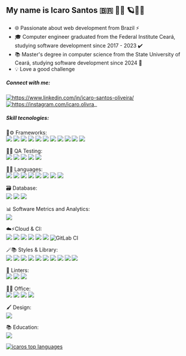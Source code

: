  ## My name is Icaro Santos 🇧🇷  🧑‍🚀  🪐🌃🔭
- 🌐 Passionate about web development from Brazil ⚡  
- 🎓 Computer engineer graduated from the Federal Institute Ceará, studying software development since 2017 - 2023 ✔️
- 📚 Master's degree in computer science from the State University of Ceará, studying software development since 2024 🚀
- 💡 Love a good challenge

<h5 align="left">Connect with me:</h5>
<p align="left">
 <a href="https://linkedin.com/in/icaro-santos-oliveira/" target="blank">
  <img align="center" src="https://img.shields.io/badge/LinkedIn-0077B5?style=for-the-badge&logo=linkedin&logoColor=white" alt="https://www.linkedin.com/in/icaro-santos-oliveira/"  />
 </a>
 <a href="https://instagram.com/icaro.olivra" target="blank">
  <img align="center" src="https://img.shields.io/badge/Instagram-E4405F?style=for-the-badge&logo=instagram&logoColor=white" alt="https://instagram.com/icaro.olivra" />
 </a>
 <a href="" target="blank">
  <img align="center" src="https://img.shields.io/badge/orcid-A6CE39?style=for-the-badge&logo=orcid&logoColor=white" alt="" />
 </a>
 <a href="" target="blank">
  <img align="center" src="https://img.shields.io/badge/Research_Gate-00CCBB.svg?&style=for-the-badge&logo=ResearchGate&logoColor=white" alt="" />
 </a>
</p>

<h5 align="left">Skill tecnologies:</h5>
<p align="left">
 
  🚀⚙️ Frameworks:     
  <img src="https://img.shields.io/badge/React-20232A?style=for-the-badge&logo=react&logoColor=61DAFB"/>
  <img src="https://img.shields.io/badge/Spring_Boot-6DB33F?style=for-the-badge&logo=spring-boot&logoColor=white"/>
  <img src="https://img.shields.io/badge/Spring-6DB33F?style=for-the-badge&logo=spring&logoColor=white"/>
  <img src="https://img.shields.io/badge/Swagger-85EA2D?style=for-the-badge&logo=Swagger&logoColor=white"/>
  <img src="https://img.shields.io/badge/Django-092E20?style=for-the-badge&logo=django&logoColor=white"/>
  <img src="https://img.shields.io/badge/Flask-000000?style=for-the-badge&logo=flask&logoColor=white"/>
  <img src="https://img.shields.io/badge/nextjs-00599C?style=for-the-badge&logo=next.js&logoColor=white"/>
  <img src="https://img.shields.io/badge/Node.js-43853D?style=for-the-badge&logo=node.js&logoColor=white"/>
  <img src="https://img.shields.io/badge/gradle-02303A?style=for-the-badge&logo=gradle&logoColor=white"/>
  <img src="https://img.shields.io/badge/Insomnia-5849be?style=for-the-badge&logo=Insomnia&logoColor=white"/>
  <img src="https://img.shields.io/badge/Postman-FF6C37?style=for-the-badge&logo=Postman&logoColor=white"/>

  🤖🧪 QA Testing:  
  <img src="https://img.shields.io/badge/Playwright-45ba4b?style=for-the-badge&logo=Playwright&logoColor=white"/>
  <img src="https://img.shields.io/badge/Junit5-25A162?style=for-the-badge&logo=junit5&logoColor=white"/>
  <img src="https://img.shields.io/badge/selenium-239120?style=for-the-badge&logo=selenium&logoColor=white"/>
  <img src="https://img.shields.io/badge/Cypress-17202C?style=for-the-badge&logo=cypress&logoColor=white"/>
  <img src="https://img.shields.io/badge/jmeter-1287B1?style=for-the-badge&logo=apache&logoColor=white"/>

  👩‍💻 Languages:  
  <img src="https://img.shields.io/badge/Python-FFD43B?style=for-the-badge&logo=python&logoColor=blue"/>
  <img src="https://img.shields.io/badge/Java-ED8B00?style=for-the-badge&logo=openjdk&logoColor=white"/>
  <img src="https://img.shields.io/badge/json-5E5C5C?style=for-the-badge&logo=json&logoColor=white"/>
  <img src="https://img.shields.io/badge/JavaScript-F7DF1E?style=for-the-badge&logo=javascript&logoColor=black"/>
  <img src="https://img.shields.io/badge/TypeScript-007ACC?style=for-the-badge&logo=typescript&logoColor=white"/>
  <img src="https://img.shields.io/badge/C-00599C?style=for-the-badge&logo=c&logoColor=white"/>
  <img src="https://img.shields.io/badge/HTML5-E34F26?style=for-the-badge&logo=html5&logoColor=white"/>
  <img src="https://img.shields.io/badge/CSS3-1572B6?style=for-the-badge&logo=css3&logoColor=white"/>

  🗃️ Database:  
  <img src="https://img.shields.io/badge/PostgreSQL-316192?style=for-the-badge&logo=postgresql&logoColor=white"/>
  <img src="https://img.shields.io/badge/dbeaver-382923?style=for-the-badge&logo=dbeaver&logoColor=white"/>
  <img src="https://img.shields.io/badge/Sqlite-003B57?style=for-the-badge&logo=sqlite&logoColor=white"/>

  📊 Software Metrics and Analytics:  
  <img src="https://img.shields.io/badge/Grafana-F2F4F9?style=for-the-badge&logo=grafana&logoColor=orange&labelColor=F2F4F9"/>

  ☁️⚡Cloud & CI:  
  <img src="https://img.shields.io/badge/Amazon_AWS-232F3E?style=for-the-badge&logo=amazon-aws&logoColor=white"/>
  <img src="https://img.shields.io/badge/Azure_DevOps-0078D7?style=for-the-badge&logo=azure-devops&logoColor=white"/>
  <img src="https://img.shields.io/badge/docker-1572B6?style=for-the-badge&logo=docker&logoColor=white"/>
  <img src="https://img.shields.io/badge/Podman-892CA0?style=for-the-badge&logo=podman&logoColor=white"/>
  <img src="https://img.shields.io/badge/Vercel-000000?style=for-the-badge&logo=vercel&logoColor=white"/>
  <img src="https://img.shields.io/badge/Docker%20Compose-2496ED?style=for-the-badge&logo=docker&logoColor=white"/>
  ![GitLab CI](https://img.shields.io/badge/gitlab%20ci-%23181717.svg?style=for-the-badge&logo=gitlab&logoColor=white)

  🪄📚 Styles & Library:  
  <img src="https://img.shields.io/badge/Pydantic-E92063?style=for-the-badge&logo=Pydantic&logoColor=white"/>
  <img src="https://img.shields.io/badge/Material--UI-0081CB?style=for-the-badge&logo=material-ui&logoColor=white"/>
  <img src="https://img.shields.io/badge/Tailwind_CSS-38B2AC?style=for-the-badge&logo=tailwind-css&logoColor=white"/>
  <img src="https://img.shields.io/badge/Bootstrap-563D7C?style=for-the-badge&logo=bootstrap&logoColor=white"/>
  <img src="https://img.shields.io/badge/Chart%20js-FF6384?style=for-the-badge&logo=chartdotjs&logoColor=white"/>
  <img src="https://img.shields.io/badge/Chocolatey-80B5E3?style=for-the-badge&logo=chocolatey&logoColor=fff"/>
  <img src="https://img.shields.io/badge/conda-342B029.svg?&style=for-the-badge&logo=anaconda&logoColor=white"/>
  <img src="https://img.shields.io/badge/Jupyter-F37626.svg?&style=for-the-badge&logo=Jupyter&logoColor=white"/>
  <img src="https://img.shields.io/badge/JWT-000000?style=for-the-badge&logo=JSON%20web%20tokens&logoColor=white"/>
  <img src="https://img.shields.io/badge/Yarn-2C8EBB?style=for-the-badge&logo=yarn&logoColor=white"/>

  🔬 Linters:  
  <img src="https://img.shields.io/badge/eslint-3A33D1?style=for-the-badge&logo=eslint&logoColor=white"/>
  <img src="https://img.shields.io/badge/prettier-1A2C34?style=for-the-badge&logo=prettier&logoColor=F7BA3E"/>
  <img src="https://img.shields.io/badge/SonarLint-CB2029?style=for-the-badge&logo=sonarlint&logoColor=white"/>

  👨‍💻 Office:  
  <img src="https://img.shields.io/badge/Miro-F7C922?style=for-the-badge&logo=Miro&logoColor=050036"/>
  <img src="https://img.shields.io/badge/Notion-000000?style=for-the-badge&logo=notion&logoColor=white"/>
  <img src="https://img.shields.io/badge/Overleaf-47A141?style=for-the-badge&logo=Overleaf&logoColor=white"/>
  <img src="https://img.shields.io/badge/Trello-0052CC?style=for-the-badge&logo=trello&logoColor=white"/>

  🖌️ Design:  
  <img src="https://img.shields.io/badge/Figma-F24E1E?style=for-the-badge&logo=figma&logoColor=white"/>

  📚 Education:  
  <img src="https://img.shields.io/badge/Duolingo-58CC02?style=for-the-badge&logo=Duolingo&logoColor=white"/>
</p>

<!-- GITHUB STATUS -->
<div align="left">
  
  [![icaros top languages](https://github-readme-stats.vercel.app/api/top-langs/?username=icar0s&theme=radical)](https://github.com/anuraghazra/github-readme-stats)
  

<!-- TEMAS: dark, radical, merko, gruvbox, tokyonight, onedark, cobalt, synthwave, highcontrast, dracula

<div align="center">
  <img width="180em" src="https://github-readme-stats.vercel.app/api/top-langs/?username=icar0s&layout=compact&langs_count=10&theme=dracula"/>-->
